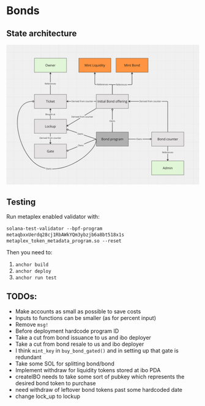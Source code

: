 
# Bonds


## State architecture

![image description](diagram.png)

## Testing

Run metaplex enabled validator with:

    solana-test-validator --bpf-program metaqbxxUerdq28cj1RbAWkYQm3ybzjb6a8bt518x1s metaplex_token_metadata_program.so --reset

Then  you need to:
1. `anchor build`
2. `anchor deploy`
3. `anchor run test`

## TODOs:
- Make accounts as small as possible to save costs
- Inputs to functions can be smaller (as for percent input)
- Remove `msg!`
- Before deployment hardcode program ID
- Take a cut from bond issuance to us and ibo deployer
- Take a cut from bond resale to us and ibo deployer
- I think `mint_key` in `buy_bond_gated()` and in setting up that gate is redundant
- Take some SOL for splitting bond/bond
- Implement withdraw for liquidity tokens stored at ibo PDA
- createIBO needs to take some sort of pubkey which represents the desired bond token to purchase
- need withdraw of leftover bond tokens past some hardcoded date
- change lock_up to lockup